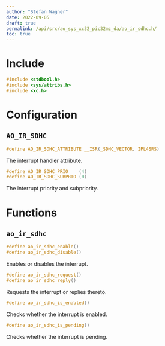 ```yaml
---
author: "Stefan Wagner"
date: 2022-09-05
draft: true
permalink: /api/src/ao_sys_xc32_pic32mz_da/ao_ir_sdhc.h/
toc: true
---
```


# Include

```c
#include <stdbool.h>
#include <sys/attribs.h>
#include <xc.h>
```

# Configuration

## `AO_IR_SDHC`

```c
#define AO_IR_SDHC_ATTRIBUTE __ISR(_SDHC_VECTOR, IPL4SRS)
```

The interrupt handler attribute.

```c
#define AO_IR_SDHC_PRIO    (4)
#define AO_IR_SDHC_SUBPRIO (0)
```

The interrupt priority and subpriority.

# Functions

## `ao_ir_sdhc`

```c
#define ao_ir_sdhc_enable()
#define ao_ir_sdhc_disable()
```

Enables or disables the interrupt.

```c
#define ao_ir_sdhc_request()
#define ao_ir_sdhc_reply()
```

Requests the interrupt or replies thereto.

```c
#define ao_ir_sdhc_is_enabled()
```

Checks whether the interrupt is enabled.

```c
#define ao_ir_sdhc_is_pending()
```

Checks whether the interrupt is pending.
